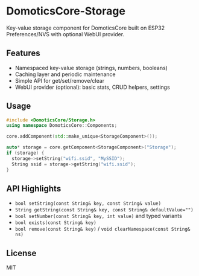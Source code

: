 # DomoticsCore-Storage

Key-value storage component for DomoticsCore built on ESP32 Preferences/NVS with optional WebUI provider.

## Features

- Namespaced key-value storage (strings, numbers, booleans)
- Caching layer and periodic maintenance
- Simple API for get/set/remove/clear
- WebUI provider (optional): basic stats, CRUD helpers, settings

## Usage

```cpp
#include <DomoticsCore/Storage.h>
using namespace DomoticsCore::Components;

core.addComponent(std::make_unique<StorageComponent>());

auto* storage = core.getComponent<StorageComponent>("Storage");
if (storage) {
  storage->setString("wifi.ssid", "MySSID");
  String ssid = storage->getString("wifi.ssid");
}
```

## API Highlights

- `bool setString(const String& key, const String& value)`
- `String getString(const String& key, const String& defaultValue="")`
- `bool setNumber(const String& key, int value)` and typed variants
- `bool exists(const String& key)`
- `bool remove(const String& key)` / `void clearNamespace(const String& ns)`

## License

MIT
